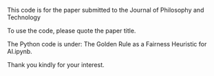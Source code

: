 This code is for the paper submitted to the Journal of Philosophy and Technology

To use the code, please quote the paper title.

The Python code is under: The Golden Rule as a Fairness Heuristic for AI.ipynb.

Thank you kindly for your interest.
